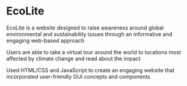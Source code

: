 # EcoLite

EcoLite is a website designed to raise awareness around global environmental and sustainability issues through an informative and engaging
web-based approach

Users are able to take a virtual tour around the world to locations most affected by climate change and read about the impact

Used HTML/CSS and JavaScript to create an engaging website that incorporated user-friendly GUI concepts and components
